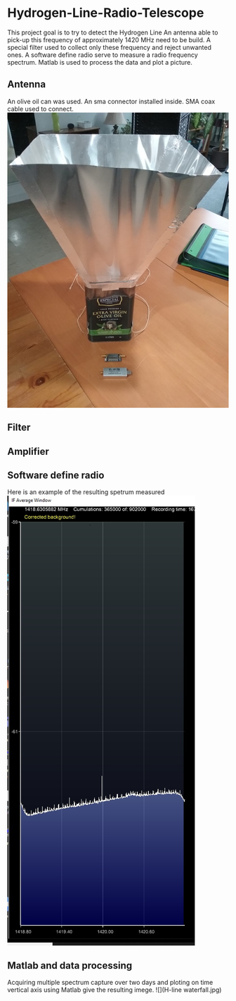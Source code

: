 # Hydrogen-Line-Radio-Telescope

This project goal is to try to detect the Hydrogen Line
An antenna able to pick-up this frequency of approximately 1420 MHz need to be build.
A special filter used to collect only these frequency and reject unwanted ones.
A software define radio serve to measure a radio frequency spectrum.
Matlab is used to process the data and plot a picture.

## Antenna
An olive oil can was used. An sma connector installed inside. SMA coax cable used to connect.
![](Antenna.jpg)

## Filter

## Amplifier

## Software define radio

Here is an example of the resulting spetrum measured
![](H_Line_Spectrum.jpg)

## Matlab and data processing
Acquiring multiple spectrum capture over two days and ploting on time vertical axis using Matlab give the resulting imege.
![](H-line waterfall.jpg)




